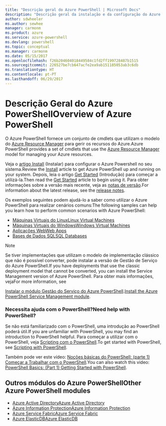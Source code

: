 ```yaml
---
title: "Descrição geral do Azure PowerShell | Microsoft Docs"
description: "Descrição geral da instalação e da configuração do Azure PowerShell."
author: sdwheeler
ms.author: sewhee
manager: carmonm
ms.product: azure
ms.service: azure-powershell
ms.devlang: powershell
ms.topic: conceptual
ms.manager: carmonm
ms.date: 05/15/2017
ms.openlocfilehash: f26b204604018449584c1fd2ff199728487b1515
ms.sourcegitcommit: 226527be7cb647acfe2ea9ab151185053ab3c6db
ms.translationtype: HT
ms.contentlocale: pt-PT
ms.lasthandoff: 06/29/2017
---
```

# <span data-ttu-id="a623c-103">Descrição Geral do Azure PowerShell</span><span class="sxs-lookup"><span data-stu-id="a623c-103">Overview of Azure PowerShell</span></span>
<a id="overview-of-azure-powershell" class="xliff"></a>

<span data-ttu-id="a623c-104">O Azure PowerShell fornece um conjunto de cmdlets que utilizam o modelo do [Azure Resource Manager](/azure/azure-resource-manager/resource-group-overview) para gerir os recursos do Azure.</span><span class="sxs-lookup"><span data-stu-id="a623c-104">Azure PowerShell provides a set of cmdlets that use the [Azure Resource Manager](/azure/azure-resource-manager/resource-group-overview) model for managing your Azure resources.</span></span>

<span data-ttu-id="a623c-105">Veja o [artigo Install](install-azurerm-ps.md) (Instalar) para configurar o Azure Powershell no seu sistema.</span><span class="sxs-lookup"><span data-stu-id="a623c-105">Review the [Install](install-azurerm-ps.md) article to get Azure PowerShell up and running on your system.</span></span> <span data-ttu-id="a623c-106">Depois, leia o artigo [Get Started](get-started-azureps.md) (Introdução) para começar a utilizá-la.</span><span class="sxs-lookup"><span data-stu-id="a623c-106">Then read the [Get Started](get-started-azureps.md) article to begin using it.</span></span> <span data-ttu-id="a623c-107">Para obter informações sobre a versão mais recente, veja as [notas de versão](release-notes-azureps.md).</span><span class="sxs-lookup"><span data-stu-id="a623c-107">For information about the latest release, see the [release notes](release-notes-azureps.md).</span></span>

<span data-ttu-id="a623c-108">Os exemplos seguintes podem ajudá-lo a saber como utilizar o Azure PowerShell para realizar cenários comuns:</span><span class="sxs-lookup"><span data-stu-id="a623c-108">The following samples can help you learn how to perform common scenarios with Azure PowerShell:</span></span>

* [<span data-ttu-id="a623c-109">Máquinas Virtuais do Linux</span><span class="sxs-lookup"><span data-stu-id="a623c-109">Linux Virtual Machines</span></span>](/azure/virtual-machines/virtual-machines-linux-powershell-samples?toc=/powershell/azure/toc.json)
* [<span data-ttu-id="a623c-110">Máquinas Virtuais do Windows</span><span class="sxs-lookup"><span data-stu-id="a623c-110">Windows Virtual Machines</span></span>](/azure/virtual-machines/virtual-machines-windows-powershell-samples?toc=/powershell/azure/toc.json)
* [<span data-ttu-id="a623c-111">Aplicações Web</span><span class="sxs-lookup"><span data-stu-id="a623c-111">Web Apps</span></span>](/azure/app-service-web/app-service-powershell-samples?toc=/powershell/azure/toc.json)
* [<span data-ttu-id="a623c-112">Bases de Dados SQL</span><span class="sxs-lookup"><span data-stu-id="a623c-112">SQL Databases</span></span>](/azure/sql-database/sql-database-powershell-samples?toc=/powershell/azure/toc.json)

> [!NOTE]
> <span data-ttu-id="a623c-113">Se tiver implementações que utilizam o modelo de implementação clássico que não é possível converter, pode instalar a versão de Gestão de Serviço do Azure PowerShell.</span><span class="sxs-lookup"><span data-stu-id="a623c-113">If you have deployments that use the classic deployment model that cannot be converted, you can install the Service Management version of Azure PowerShell.</span></span> <span data-ttu-id="a623c-114">Para obter mais informações, veja</span><span class="sxs-lookup"><span data-stu-id="a623c-114">For more information, see</span></span>

<span data-ttu-id="a623c-115">[Instalar o módulo Gestão do Serviço do Azure PowerShell](/powershell/azure/servicemanagement/install-azure-ps).</span><span class="sxs-lookup"><span data-stu-id="a623c-115">[Install the Azure PowerShell Service Management module](/powershell/azure/servicemanagement/install-azure-ps).</span></span>


### <span data-ttu-id="a623c-116">Necessita ajuda com o PowerShell?</span><span class="sxs-lookup"><span data-stu-id="a623c-116">Need help with PowerShell?</span></span>
<a id="need-help-with-powershell" class="xliff"></a>

<span data-ttu-id="a623c-117">Se não está familiarizado com o PowerShell, uma introdução ao PowerShell poderá útil.</span><span class="sxs-lookup"><span data-stu-id="a623c-117">If you are unfamiliar with PowerShell, you may find an introduction to PowerShell helpful.</span></span> <span data-ttu-id="a623c-118">Para começar a utilizar com o PowerShell, veja [Scripting com o PowerShell](https://technet.microsoft.com/library/bb978526.aspx).</span><span class="sxs-lookup"><span data-stu-id="a623c-118">To get started with PowerShell, see [Scripting with PowerShell](https://technet.microsoft.com/library/bb978526.aspx).</span></span>

<span data-ttu-id="a623c-119">Também pode ver este vídeo: [Noções básicas do PowerShell: (parte 1) Começar a Trabalhar com o PowerShell](https://channel9.msdn.com/Blogs/Taste-of-Premier/PowerShellBasicsPart1).</span><span class="sxs-lookup"><span data-stu-id="a623c-119">You can also watch this video: [PowerShell Basics: (Part 1) Getting Started with PowerShell](https://channel9.msdn.com/Blogs/Taste-of-Premier/PowerShellBasicsPart1).</span></span>

## <span data-ttu-id="a623c-120">Outros módulos do Azure PowerShell</span><span class="sxs-lookup"><span data-stu-id="a623c-120">Other Azure PowerShell modules</span></span>
<a id="other-azure-powershell-modules" class="xliff"></a>

* [<span data-ttu-id="a623c-121">Azure Active Directory</span><span class="sxs-lookup"><span data-stu-id="a623c-121">Azure Active Directory</span></span>](/powershell/azure/active-directory/)
* [<span data-ttu-id="a623c-122">Azure Information Protection</span><span class="sxs-lookup"><span data-stu-id="a623c-122">Azure Information Protection</span></span>](/powershell/azure/aip/)
* [<span data-ttu-id="a623c-123">Azure Service Fabric</span><span class="sxs-lookup"><span data-stu-id="a623c-123">Azure Service Fabric</span></span>](/powershell/azure/oservice-fabric/)
* [<span data-ttu-id="a623c-124">Azure ElasticDB</span><span class="sxs-lookup"><span data-stu-id="a623c-124">Azure ElasticDB</span></span>](/powershell/azure/elasticdbjobs/)
